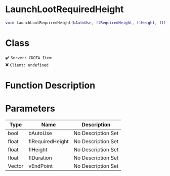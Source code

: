 # LaunchLootRequiredHeight
```lua
void LaunchLootRequiredHeight(bAutoUse, flRequiredHeight, flHeight, flDuration, vEndPoint)
```
# Class
✔️ `Server: CDOTA_Item`  
❌ `Client: undefined`  

# Function Description

# Parameters
Type|Name|Description
--|--|--
bool|bAutoUse|No Description Set
float|flRequiredHeight|No Description Set
float|flHeight|No Description Set
float|flDuration|No Description Set
Vector|vEndPoint|No Description Set
